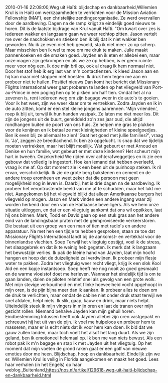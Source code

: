 2010-01-16 22:08:00,Weg uit Haïti: blijdschap en dankbaarheid,Willemien Krul is in Haïti om werkzaamheden te verrichten voor de Mission Aviation Fellowship (MAF), een christelijke zendingsorganisatie. Ze werd overvallen door de aardbeving. Dagen na de ramp krijgt ze eindelijk goed nieuws te horen. Dit is de laatste bijdrage van Krul vanuit Haïti. "Om kwart over zes is iedereen wakker en langzaam gaan we weer rechtop zitten. Jason vertelt me over de naschokken en stiekem ben ik blij dat ik niet wakker ben geworden. Nu ik ze even niet heb gevoeld, sta ik niet meer zo op scherp. Maar misschien ben ik wel te moe om me druk te maken. Julie maakt pannenkoeken en die smaken goed. Jayden en ik eten er allebei een, maar onze magen zijn gekrompen en als we ze op hebben, is er geen ruimte meer voor nòg een. Ik doe mijn bril op, ook al draag ik hem normaal niet. Door het stof heb ik erg last van m'n contactlenzen. Ik kleed Jason aan en hij kan maar niet stoppen met hoesten. Ik druk hem tegen me aan en probeer niet te huilen. Positief nieuws Dan komt het bericht dat Missionary Flights International weer gaat proberen te landen op het vliegveld van Port-au-Prince in een poging hen op te pikken om half tien. Omdat het al na zevenen is, rent iedereen weg om zijn bagage weer in de auto's te gooien. Voor ik het weet, zijn we weer klaar om te vertrekken. Zodra Jayden en ik in de auto zitten, komt er een stel kleine jongens aanrennen. 'Mijn vrienden', roep ik blij uit, terwijl ik hun handen vastpak. Ze laten me niet meer los. Dit zijn de jongens uit de buurt, gemiddeld zo'n zes jaar oud, die altijd rondhangen buiten de poort van ons huis. Ze helpen me gras te plukken voor de konijnen en ik betaal ze met kleinigheden of kleine speelgoedjes. Ben ik even blij ze allemaal te zien! 'Gaat het goed met jullie families?', vraag ik. 'Ja', zeggen ze breedlachend. Ik ben zó opgelucht. Ik snap dat we tijdelijk moeten vertrekken, maar het blijft moeilijk. Wat gebeurt er met Arnoud en Denise en hun familie, wat gebeurt er met deze kinderen? Het scheurt mijn hart in tweeën. Onzekerheid We rijden over achterafweggetjes en ik zie een gebouw dat volledig is ingestort. Hoe kan iemand dat hebben overleefd, vraag ik me af. Op dat moment zie ik een been uit de puinhoop steken. Ik ril ervan, verschrikkelijk. Ik zie de grote berg bakstenen en cement en de andere troep eromheen en weet zeker dat die persoon met geen mogelijkheid nog in leven is. Daarbij, het is drie dagen na de aardbeving. Ik probeer het verontrustende beeld van me af te schudden, maar het lukt me niet. Aangekomen bij het vliegveld blijkt dat alleen Amerikaanse burgers het vliegveld op mogen. Jason en Mark vinden een andere ingang waar zij worden herkend door een van de Haïtiaanse beveiligers. Als we hem onze situatie uitleggen, en dat er een vliegtuig aankomt dat ons wil oppikken, laat hij ons binnen. Mark, Todd en David gaan op een stuk gras aan het andere eind van de landingsbaan praten met de geïmproviseerde verkeerstoren. Die bestaat uit een groep van een man of tien met radio's en andere apparatuur. Na met hen een tijdje te hebben gesproken, staan ze toe dat Missionary Flights International landt bij de aankomst- en vertekhal voor de binnenlandse vluchten. Soep Terwijl het vliegtuig opstijgt, voel ik de stress, het slaapgebrek en dat ik te weinig heb gegeten. Ik merk dat ik langzaam het bewustzijn verlies. Ik pak de kleine hand van Jayden, laat mijn hoofd hangen en hoop dat de duizeligheid zal verdwijnen. Ik probeer mijn flesje water te pakken. Zodra het vliegtuig weer recht vliegt, krijg ik een slok Kool Aid en een kopje instantsoep. Soep heeft me nog nooit zo goed gesmaakt en de warme vloeistof doet me herleven. Wanneer het eindelijk tijd is om te gaan landen, dalen de piloten relatief snel als gevolg van een grote wolk. Met mijn stevige verkoudheid en met flinke hoeveelheid vocht opgehoopt in mijn oren, is de pijn bijna meer dan ik aankan. Ik probeer alles te doen om de druk te verlichten, maar omdat de cabine niet onder druk staat terwijl we snel afdalen, helpt niets. Ik slik, gaap, kauw en drink, maar niets helpt. Uiteindelijk steek ik mijn vingers in mijn oren en laat de tranen over mijn gezicht rollen. Niemand behalve Jayden kan mijn gehuil horen. Eindbestemming Intussen heeft ook Jayden allebei zijn oren vastgepakt en schreeuwt hij het uit van de pijn. Ik voel me hulpeloos en probeer hem te masseren, maar er is echt niets dat ik voor hem kan doen. Ik bid dat we gauw zullen landen, maar toch voelt het alsof het lang duurt. Als we zijn geland, ben ik emotioneel helemaal op. Ik ben me van niets bewust. Als een robot pak ik m'n bagage en stap ik met Jayden uit het vliegtuig. Op het moment dat mijn voeten de grond raken gaat er een golf van nieuwe emoties door me heen. Blijdschap, hoop en dankbaarheid. Eindelijk zijn we er. Willemien Krul is veilig in Florida aangekomen en maakt het goed. Lees haar verhalen (in het Engels) op haar weblog.,Buitenland,https://nos.nl/artikel/129618-weg-uit-haiti-blijdschap-en-dankbaarheid.html